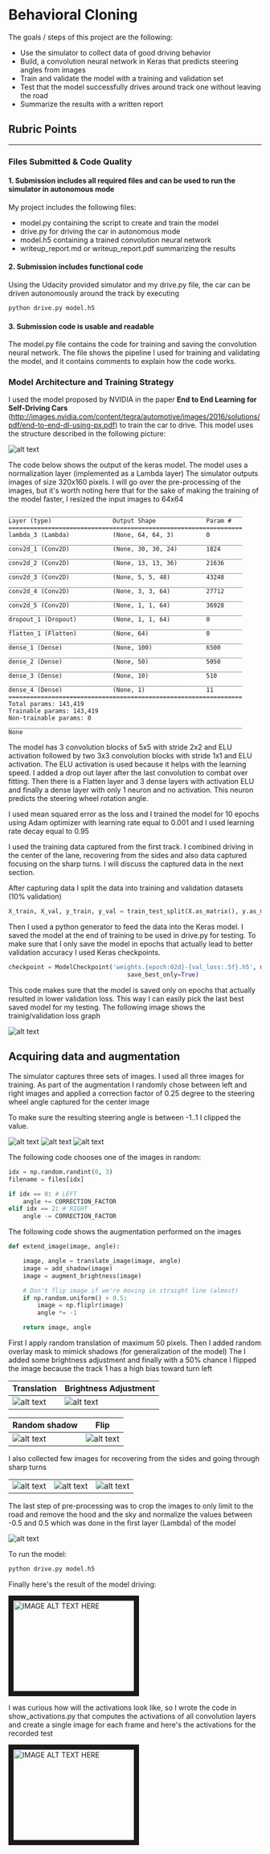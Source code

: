 # **Behavioral Cloning** 

The goals / steps of this project are the following:
* Use the simulator to collect data of good driving behavior
* Build, a convolution neural network in Keras that predicts steering angles from images
* Train and validate the model with a training and validation set
* Test that the model successfully drives around track one without leaving the road
* Summarize the results with a written report


[//]: # (Image References)

[model]: ./images/nvidia_end2end_net.png "NVIDIA model"
[history]: ./images/history.png "Training history"
[left]: ./images/left.jpg "Left"
[center]: ./images/center.jpg "Center"
[right]: ./images/right.jpg "Right"
[translation]: ./images/center_shifted.jpg "center shift"
[brightness]: ./images/center_brightness.jpg "center brightness"
[shadow]: ./images/center_shadow.jpg "center shadow"
[flip]: ./images/center_flip.jpg "center flip"
[recovery1]: ./images/recovery1.jpg "Recovery 1"
[recovery2]: ./images/recovery2.jpg "Recovery 2"
[recovery3]: ./images/recovery3.jpg "Recovery 3"
[crop]: ./images/center_crop.jpg "Crop"
[activations]: ./images/activations.jpg "Activations"

## Rubric Points
---
### Files Submitted & Code Quality

#### 1. Submission includes all required files and can be used to run the simulator in autonomous mode

My project includes the following files:
* model.py containing the script to create and train the model
* drive.py for driving the car in autonomous mode
* model.h5 containing a trained convolution neural network 
* writeup_report.md or writeup_report.pdf summarizing the results

#### 2. Submission includes functional code
Using the Udacity provided simulator and my drive.py file, the car can be driven autonomously around the track by executing 
```sh
python drive.py model.h5
```

#### 3. Submission code is usable and readable

The model.py file contains the code for training and saving the convolution neural network. The file shows the pipeline I used for training and validating the model, and it contains comments to explain how the code works.

### Model Architecture and Training Strategy

I used the model proposed by NVIDIA in the paper **End to End Learning for Self-Driving Cars** (http://images.nvidia.com/content/tegra/automotive/images/2016/solutions/pdf/end-to-end-dl-using-px.pdf) to train the car to drive. 
This model uses the structure described in the following picture:

![alt text][model]

The code below shows the output of the keras model. The model uses a normalization layer (implemented as a Lambda layer)
The simulator outputs images of size 320x160 pixels. I will go over the pre-processing of the images, but it's worth 
noting here that for the sake of making the training of the model faster, I resized the input images to 64x64
 
```
_________________________________________________________________
Layer (type)                 Output Shape              Param #
=================================================================
lambda_3 (Lambda)            (None, 64, 64, 3)         0
_________________________________________________________________
conv2d_1 (Conv2D)            (None, 30, 30, 24)        1824
_________________________________________________________________
conv2d_2 (Conv2D)            (None, 13, 13, 36)        21636
_________________________________________________________________
conv2d_3 (Conv2D)            (None, 5, 5, 48)          43248
_________________________________________________________________
conv2d_4 (Conv2D)            (None, 3, 3, 64)          27712
_________________________________________________________________
conv2d_5 (Conv2D)            (None, 1, 1, 64)          36928
_________________________________________________________________
dropout_1 (Dropout)          (None, 1, 1, 64)          0
_________________________________________________________________
flatten_1 (Flatten)          (None, 64)                0
_________________________________________________________________
dense_1 (Dense)              (None, 100)               6500
_________________________________________________________________
dense_2 (Dense)              (None, 50)                5050
_________________________________________________________________
dense_3 (Dense)              (None, 10)                510
_________________________________________________________________
dense_4 (Dense)              (None, 1)                 11
=================================================================
Total params: 143,419
Trainable params: 143,419
Non-trainable params: 0
_________________________________________________________________
None
```

The model has 3 convolution blocks of 5x5 with stride 2x2 and ELU activation followed by two
3x3 convolution blocks with stride 1x1 and ELU activation. The ELU activation is used because it helps with the learning 
speed. I added a drop out layer after the last convolution to combat over fitting. Then there is a Flatten layer and 3 
dense layers with activation ELU and finally a dense layer with only 1 neuron and no activation. This neuron predicts the 
steering wheel rotation angle.

I used mean squared error as the loss and I trained the model for 10 epochs using Adam optimizer with learning rate equal to 0.001 and I used learning rate decay 
equal to 0.95 
 
I used the training data captured from the first track. I combined driving in the center of the lane, recovering from the 
sides and also data captured focusing on the sharp turns. I will discuss the captured data in the next section.

After capturing data I split the data into training and validation datasets (10% validation)

```python
X_train, X_val, y_train, y_val = train_test_split(X.as_matrix(), y.as_matrix(), test_size=0.1)
```

Then I used a python generator to feed the data into the Keras model. I saved the model at the end of training
to be used in drive.py for testing. To make sure that I only save the model in epochs that actually lead to better validation accuracy I used
Keras checkpoints.

```python
checkpoint = ModelCheckpoint('weights.{epoch:02d}-{val_loss:.5f}.h5', monitor='val_loss', verbose=1,
                                 save_best_only=True)
```

This code makes sure that the model is saved only on epochs that actually resulted in lower validation loss. This way I can
easily pick the last best saved model for my testing. The following image shows the trainig/validation loss 
graph

![alt text][history]

## Acquiring data and augmentation

The simulator captures three sets of images. I used all three images for training. As part of the augmentation I randomly chose
between left and right images and applied a correction factor of 0.25 degree to the steering wheel angle captured for the center image

To make sure the resulting steering angle is between -1..1 I clipped the value.

![alt text][left]
![alt text][center]
![alt text][right]

The following code chooses one of the images in random:

```python
idx = np.random.randint(0, 3)
filename = files[idx]

if idx == 0: # LEFT
    angle += CORRECTION_FACTOR
elif idx == 2: # RIGHT
    angle -= CORRECTION_FACTOR

```

The following code shows the augmentation performed on the images

```python
def extend_image(image, angle):

    image, angle = translate_image(image, angle)
    image = add_shadow(image)
    image = augment_brightness(image)

    # Don't flip image if we're moving in straight line (almost)
    if np.random.uniform() > 0.5:
        image = np.fliplr(image)
        angle *= -1

    return image, angle
```

First I apply random translation of maximum 50 pixels. Then I added random
overlay mask to mimick shadows (for generalization of the model) The I added some brightness
adjustment and finally with a 50% chance I flipped the image because the track 1 has a high bias toward turn left
 
|  Translation             | Brightness Adjustment   | 
| ------------------------ | ----------------------  | 
| ![alt text][translation] | ![alt text][brightness] | 

|  Random shadow           | Flip   | 
| ------------------------ | ----------------------  | 
| ![alt text][shadow]      |  ![alt text][flip]      |

I also collected few images for recovering from the sides and going through sharp turns

|                        |                        |                        |
| ---------------------- | ---------------------  | ---------------------- |
| ![alt text][recovery1] | ![alt text][recovery2] | ![alt text][recovery3] | 

The last step of pre-processing was to crop the images to only limit to the road and remove
the hood and the sky and normalize the values between -0.5 and 0.5 which was done in the first layer (Lambda) of the model

![alt text][crop]

To run the model:

```bash
python drive.py model.h5
```

Finally here's the result of the model driving:

<a href="http://www.youtube.com/watch?feature=player_embedded&v=_yOrivEaAq8
" target="_blank"><img src="https://img.youtube.com/vi/_yOrivEaAq8/0.jpg" 
alt="IMAGE ALT TEXT HERE" width="240" height="180" border="10" /></a>

I was curious how will the activations look like, so I wrote the code in show_activations.py that computes the activations of all 
convolution layers and create a single image for each frame and here's the activations for the recorded test

<a href="http://www.youtube.com/watch?feature=player_embedded&v=_YpAa8rnSSw
" target="_blank"><img src="https://img.youtube.com/vi/_YpAa8rnSSw/0.jpg" 
alt="IMAGE ALT TEXT HERE" width="240" height="180" border="10" /></a>
